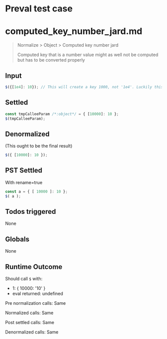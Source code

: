 # Preval test case

# computed_key_number_jard.md

> Normalize > Object > Computed key number jard
>
> Computed key that is a number value might as well not be computed but has to be converted properly

## Input

`````js filename=intro
$({[1e4]: 10}); // This will create a key 1000, not '1e4'. Luckily this shouldn't matter for the AST but dangerous if keys get normalized to strings.
`````


## Settled


`````js filename=intro
const tmpCalleeParam /*:object*/ = { [10000]: 10 };
$(tmpCalleeParam);
`````


## Denormalized
(This ought to be the final result)

`````js filename=intro
$({ [10000]: 10 });
`````


## PST Settled
With rename=true

`````js filename=intro
const a = { [ 10000 ]: 10 };
$( a );
`````


## Todos triggered


None


## Globals


None


## Runtime Outcome


Should call `$` with:
 - 1: { 10000: '10' }
 - eval returned: undefined

Pre normalization calls: Same

Normalized calls: Same

Post settled calls: Same

Denormalized calls: Same
